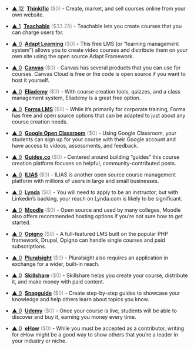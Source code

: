 - <a href="#vote-form" class="vote-link" rel="modal:open" id="recKCyj2miKbYYj1l">&#x25B2; <span class="count">12</span></a> &nbsp;**[Thinkific](http://www.shareasale.com/r.cfm?b=775702&u=1653894&m=61624)** <span style="color: grey;">($0)</span> - Create, market, and sell courses online from your own website.

- <a href="#vote-form" class="vote-link" rel="modal:open" id="recaK8gVP6xWqwOw9">&#x25B2; <span class="count">1</span></a> &nbsp;**[Teachable](https://teachable.com/)** <span style="color: grey;">($33.25)</span> - Teachable lets you create courses that you can charge users for.

- <a href="#vote-form" class="vote-link" rel="modal:open" id="recz7nd33bA4ouyVh">&#x25B2; <span class="count">0</span></a> &nbsp;**[Adapt Learning](https://www.adaptlearning.org/)** <span style="color: grey;">($0)</span> -  This free LMS (or “learning management system”) allows you to create video courses and distribute them on your own site using the open source Adapt Framework.

- <a href="#vote-form" class="vote-link" rel="modal:open" id="reckPjdoueTysCPLe">&#x25B2; <span class="count">0</span></a> &nbsp;**[Canvas](https://www.canvaslms.com/)** <span style="color: grey;">($0)</span> - Canvas has several products that you can use for courses. Canvas Cloud is free or the code is open source if you want to host it yourself.

- <a href="#vote-form" class="vote-link" rel="modal:open" id="recJKeP9d4FFBYa6x">&#x25B2; <span class="count">0</span></a> &nbsp;**[Eliademy](https://eliademy.com/)** <span style="color: grey;">($0)</span> - With course creation tools, quizzes, and a class management system, Eliademy is a great free option.

- <a href="#vote-form" class="vote-link" rel="modal:open" id="recG8odKDkKdS2X62">&#x25B2; <span class="count">0</span></a> &nbsp;**[Forma LMS](https://www.formalms.org/)** <span style="color: grey;">($0)</span> - While it’s primarily for corporate training, Forma has free and open source options that can be adapted to just about any course creation needs.

- <a href="#vote-form" class="vote-link" rel="modal:open" id="recA6ZTQbXhewzfdM">&#x25B2; <span class="count">0</span></a> &nbsp;**[Google Open Classroom](https://edu.google.com/openonline/edukit/index.html)** <span style="color: grey;">($0)</span> - Using Google Classroom, your students can sign up for your course with their Google account and have access to videos, assessments, and feedback.

- <a href="#vote-form" class="vote-link" rel="modal:open" id="recV11UZA5QN24Qyx">&#x25B2; <span class="count">0</span></a> &nbsp;**[Guides.co](http://guides.co/)** <span style="color: grey;">($0)</span> - Centered around building “guides” this course creation platform focuses on helpful, community-contributed posts.

- <a href="#vote-form" class="vote-link" rel="modal:open" id="rect3h74rl5zDV9e2">&#x25B2; <span class="count">0</span></a> &nbsp;**[ILIAS](https://www.ilias.de/docu/goto_docu_root_1.html)** <span style="color: grey;">($0)</span> - ILIAS is another open source course management platform with millions of users in large and small businesses.

- <a href="#vote-form" class="vote-link" rel="modal:open" id="recM0Xi8e4X6PAlVA">&#x25B2; <span class="count">0</span></a> &nbsp;**[Lynda](https://www.lynda.com/aboutus/become-an-instructor)** <span style="color: grey;">($0)</span> - You will need to apply to be an instructor, but with Linkedin’s backing, your reach on Lynda.com is likely to be significant.

- <a href="#vote-form" class="vote-link" rel="modal:open" id="recd29QnIn8uL9jiy">&#x25B2; <span class="count">0</span></a> &nbsp;**[Moodle](https://moodle.org/)** <span style="color: grey;">($0)</span> - Open source and used by many colleges, Moodle also offers recommended hosting options if you’re not sure how to get started.

- <a href="#vote-form" class="vote-link" rel="modal:open" id="recEhgNDQSt4LVkV3">&#x25B2; <span class="count">0</span></a> &nbsp;**[Opigno](https://www.opigno.org/en)** <span style="color: grey;">($0)</span> - A full-featured LMS built on the popular PHP framework, Drupal, Opigno can handle single courses and paid subscriptions.

- <a href="#vote-form" class="vote-link" rel="modal:open" id="recyiP7TZlLbcajwq">&#x25B2; <span class="count">0</span></a> &nbsp;**[Pluralsight](https://www.pluralsight.com/teach)** <span style="color: grey;">($0)</span> - Pluralsight also requires an application in exchange for a wider, built-in reach.

- <a href="#vote-form" class="vote-link" rel="modal:open" id="receg94zkV2IGygW1">&#x25B2; <span class="count">0</span></a> &nbsp;**[Skillshare](https://www.skillshare.com/teach)** <span style="color: grey;">($0)</span> - Skillshare helps you create your course, distribute it, and make money with paid content.

- <a href="#vote-form" class="vote-link" rel="modal:open" id="recFTauocgENm1wDX">&#x25B2; <span class="count">0</span></a> &nbsp;**[Snapguide](https://snapguide.com/)** <span style="color: grey;">($0)</span> - Create step-by-step guides to showcase your knowledge and help others learn about topics you know.

- <a href="#vote-form" class="vote-link" rel="modal:open" id="recurpS3gtOMegWY1">&#x25B2; <span class="count">0</span></a> &nbsp;**[Udemy](https://www.udemy.com/)** <span style="color: grey;">($0)</span> - Once your course is live, students will be able to discover and buy it, earning you money every time.

- <a href="#vote-form" class="vote-link" rel="modal:open" id="recl8DM7hga7Thfzo">&#x25B2; <span class="count">0</span></a> &nbsp;**[eHow](http://www.ehow.com/write-for-ehow/)** <span style="color: grey;">($0)</span> - While you must be accepted as a contributor, writing for eHow might be a good way to show others that you’re a leader in your industry or niche.

